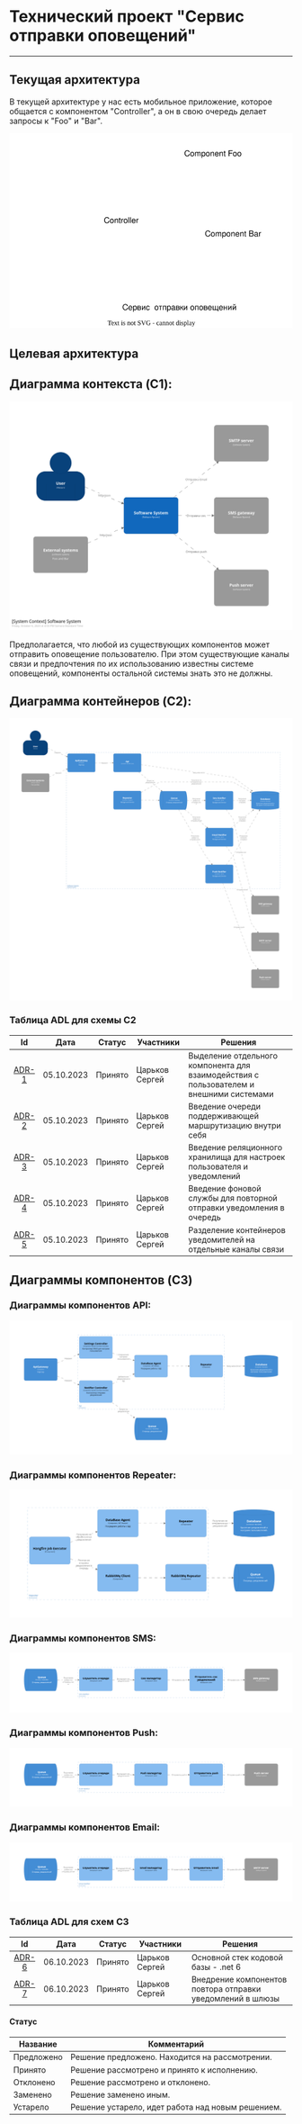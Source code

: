 # Технический проект "Сервис отправки оповещений"

---

## Текущая архитектура

В текущей архитектуре у нас есть мобильное приложение, которое общается с компонентом "Controller", а он в свою очередь делает запросы к "Foo" и "Bar".

![alt text](static/current_arch.svg)

## Целевая архитектура

## Диаграмма контекста (C1):
![C1](static/_c1.png)

Предполагается, что любой из существующих компонентов может отправить оповещение пользователю. При этом существующие каналы связи и предпочтения по их использованию известны системе оповещений, компоненты остальной системы знать это не должны.

## Диаграмма контейнеров (C2):
![C2](static/_c2.png)


### Таблица ADL для схемы C2

|          Id           |    Дата    | Статус  | Участники      | Решения                                                                                 | 
|:---------------------:|:----------:|:-------:|----------------|-----------------------------------------------------------------------------------------|
| [ADR-1](ADR/ADR-1.md) | 05.10.2023 | Принято | Царьков Сергей | Выделение отдельного компонента для взаимодействия с пользователем и внешними системами | 
| [ADR-2](ADR/ADR-2.md) | 05.10.2023 | Принято | Царьков Сергей | Введение очереди поддерживающей маршрутизацию внутри себя                               |
| [ADR-3](ADR/ADR-3.md) | 05.10.2023 | Принято | Царьков Сергей | Введение реляционного хранилища для настроек пользователя и уведомлений                 |
| [ADR-4](ADR/ADR-4.md) | 05.10.2023 | Принято | Царьков Сергей | Введение фоновой службы для повторной отправки уведомления в очередь                    |
| [ADR-5](ADR/ADR-5.md) | 05.10.2023 | Принято | Царьков Сергей | Разделение контейнеров уведомителей на отдельные каналы связи                           |

## Диаграммы компонентов (C3)

### Диаграммы компонентов API:
![C3](static/_c3_1.png)

### Диаграммы компонентов Repeater:
![C3](static/_c3_2.png)

### Диаграммы компонентов SMS:
![C3](static/_c3_3.png)

### Диаграммы компонентов Push:
![C3](static/_c3_4.png)

### Диаграммы компонентов Email:
![C3](static/_c3_5.png)

### Таблица ADL для схем C3

|          Id           |    Дата    | Статус  | Участники      | Решения                                                    | 
|:---------------------:|:----------:|:-------:|----------------|------------------------------------------------------------|
| [ADR-6](ADR/ADR-6.md) | 06.10.2023 | Принято | Царьков Сергей | Основной стек кодовой базы - .net 6                        | 
| [ADR-7](ADR/ADR-7.md) | 06.10.2023 | Принято | Царьков Сергей | Внедрение компонентов повтора отправки уведомлений в шлюзы |


#### Статус
| Название   | Комментарий                                       |
|------------|---------------------------------------------------|
| Предложено | Решение предложено. Находится на рассмотрении.    |
| Принято    | Решение рассмотрено и принято к исполнению.       |
| Отклонено  | Решение рассмотрено и отклонено.                  |
| Заменено   | Решение заменено иным.                            |
| Устарело   | Решение устарело, идет работа над новым решением. |
